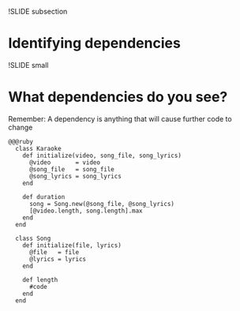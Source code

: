 !SLIDE subsection

# Identifying dependencies

!SLIDE small

# What dependencies do you see?

Remember: A dependency is anything that will cause further code to change

    @@@ruby
      class Karaoke
        def initialize(video, song_file, song_lyrics)
          @video       = video
          @song_file   = song_file
          @song_lyrics = song_lyrics
        end

        def duration
          song = Song.new(@song_file, @song_lyrics)
          [@video.length, song.length].max
        end
      end

      class Song
        def initialize(file, lyrics)
          @file   = file
          @lyrics = lyrics
        end

        def length
          #code
        end
      end
